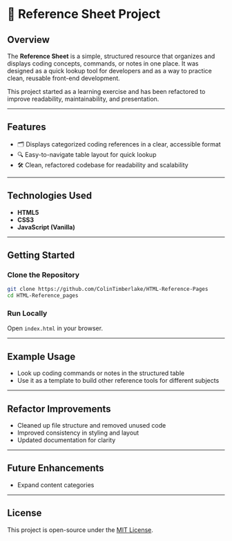 # 📖 Reference Sheet Project  

## Overview  
The **Reference Sheet** is a simple, structured resource that organizes and displays coding concepts, commands, or notes in one place. It was designed as a quick lookup tool for developers and as a way to practice clean, reusable front-end development.  

This project started as a learning exercise and has been refactored to improve readability, maintainability, and presentation.  

---

## Features  
- 🗂️ Displays categorized coding references in a clear, accessible format  
- 🔍 Easy-to-navigate table layout for quick lookup  
- 🛠️ Clean, refactored codebase for readability and scalability  

---

## Technologies Used  
- **HTML5**  
- **CSS3**  
- **JavaScript (Vanilla)**  


---

## Getting Started  

### Clone the Repository  
```bash
git clone https://github.com/ColinTimberlake/HTML-Reference-Pages
cd HTML-Reference_pages
```

### Run Locally  
Open `index.html` in your browser.  

---

## Example Usage  
- Look up coding commands or notes in the structured table  
- Use it as a template to build other reference tools for different subjects  

---

## Refactor Improvements  
- Cleaned up file structure and removed unused code  
- Improved consistency in styling and layout  
- Updated documentation for clarity  

---

## Future Enhancements   
- Expand content categories   

---

## License  
This project is open-source under the [MIT License](LICENSE). 

